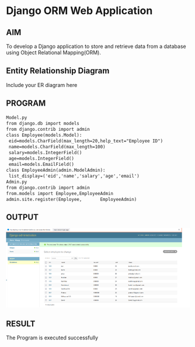 # Django ORM Web Application

## AIM
To develop a Django application to store and retrieve data from a database using Object Relational Mapping(ORM).

## Entity Relationship Diagram

Include your ER diagram here

## PROGRAM
```
Model.py
from django.db import models
from django.contrib import admin 
class Employee(models.Model):
 eid=models.CharField(max_length=20,help_text="Employee ID")
 name=models.CharField(max_length=100)
 salary=models.IntegerField()
 age=models.IntegerField()
 email=models.EmailField()
class EmployeeAdmin(admin.ModelAdmin):
 list_display=('eid','name','salary','age','email')
Admin.py
from django.contrib import admin
from.models import Employee,EmployeeAdmin
admin.site.register(Employee,       EmployeeAdmin)
```
## OUTPUT

![model](Web.png)


## RESULT
The Program is executed successfully
